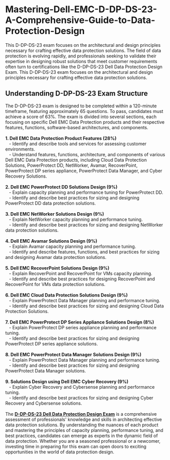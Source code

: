# Mastering-Dell-EMC-D-DP-DS-23-A-Comprehensive-Guide-to-Data-Protection-Design
This D-DP-DS-23 exam focuses on the architectural and design principles necessary for crafting effective data protection solutions. 
The field of data protection is evolving rapidly, and professionals seeking to validate their expertise in designing robust solutions that meet customer requirements often turn to certifications like the D-DP-DS-23 Dell Data Protection Design Exam. This D-DP-DS-23 exam focuses on the architectural and design principles necessary for crafting effective data protection solutions.&nbsp;<br />
<h2>
	Understanding D-DP-DS-23 Exam Structure
</h2>
The D-DP-DS-23 exam is designed to be completed within a 120-minute timeframe, featuring approximately 65 questions. To pass, candidates must achieve a score of 63%. The exam is divided into several sections, each focusing on specific Dell EMC Data Protection products and their respective features, functions, software-based architectures, and components.<br />
<br />
<strong>1. Dell EMC Data Protection Product Features (28%)</strong><br />
&nbsp; &nbsp;- Identify and describe tools and services for assessing customer environments.<br />
&nbsp; &nbsp;- Understand features, functions, architecture, and components of various Dell EMC Data Protection products, including Cloud Data Protection Solutions, PowerProtect DD, NetWorker, Avamar, RecoverPoint, PowerProtect DP series appliance, PowerProtect Data Manager, and Cyber Recovery Solutions.<br />
<br />
<strong>2. Dell EMC PowerProtect DD Solutions Design (9%)</strong><br />
&nbsp; &nbsp;- Explain capacity planning and performance tuning for PowerProtect DD.<br />
&nbsp; &nbsp;- Identify and describe best practices for sizing and designing PowerProtect DD data protection solutions.<br />
<br />
<strong>3. Dell EMC NetWorker Solutions Design (9%)</strong><br />
&nbsp; &nbsp;- Explain NetWorker capacity planning and performance tuning.<br />
&nbsp; &nbsp;- Identify and describe best practices for sizing and designing NetWorker data protection solutions.<br />
<br />
<strong>4. Dell EMC Avamar Solutions Design (9%)</strong><br />
&nbsp; &nbsp;- Explain Avamar capacity planning and performance tuning.<br />
&nbsp; &nbsp;- Identify and describe features, functions, and best practices for sizing and designing Avamar data protection solutions.<br />
<br />
<strong>5. Dell EMC RecoverPoint Solutions Design (9%)</strong><br />
&nbsp; &nbsp;- Explain RecoverPoint and RecoverPoint for VMs capacity planning.<br />
&nbsp; &nbsp;- Identify and describe best practices for designing RecoverPoint and RecoverPoint for VMs data protection solutions.<br />
<br />
<strong>6. Dell EMC Cloud Data Protection Solutions Design (9%)</strong><br />
&nbsp; &nbsp;- Explain PowerProtect Data Manager planning and performance tuning.<br />
&nbsp; &nbsp;- Identify and describe best practices for sizing and designing Cloud Data Protection Solutions.<br />
<br />
<strong>7. Dell EMC PowerProtect DP Series Appliance Solutions Design (8%)</strong><br />
&nbsp; &nbsp;- Explain PowerProtect DP series appliance planning and performance tuning.<br />
&nbsp; &nbsp;- Identify and describe best practices for sizing and designing PowerProtect DP series appliance solutions.<br />
<br />
<strong>8. Dell EMC PowerProtect Data Manager Solutions Design (9%)</strong><br />
&nbsp; &nbsp;- Explain PowerProtect Data Manager planning and performance tuning.<br />
&nbsp; &nbsp;- Identify and describe best practices for sizing and designing PowerProtect Data Manager solutions.<br />
<br />
<strong>9. Solutions Design using Dell EMC Cyber Recovery (9%)</strong><br />
&nbsp; &nbsp;- Explain Cyber Recovery and Cybersense planning and performance tuning.<br />
&nbsp; &nbsp;- Identify and describe best practices for sizing and designing Cyber Recovery and Cybersense solutions.<br />
<br />
The <strong><a href="https://www.certqueen.com/D-DP-DS-23.html" target="_blank">D-DP-DS-23 Dell Data Protection Design Exam</a></strong> is a comprehensive assessment of professionals' knowledge and skills in architecting effective data protection solutions. By understanding the nuances of each product and mastering the principles of capacity planning, performance tuning, and best practices, candidates can emerge as experts in the dynamic field of data protection. Whether you are a seasoned professional or a newcomer, investing time in preparing for this exam can open doors to exciting opportunities in the world of data protection design.<br />
